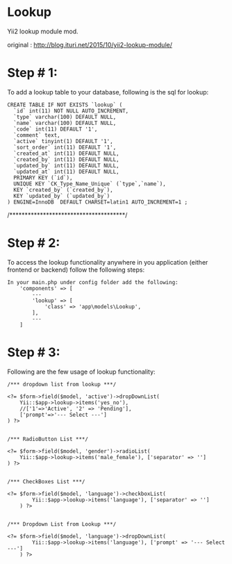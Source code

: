 Lookup  
=================
Yii2 lookup module mod.   

original : http://blog.ituri.net/2015/10/yii2-lookup-module/

Step # 1:
=========

To add a lookup table to your database, following is the sql for lookup:

	CREATE TABLE IF NOT EXISTS `lookup` (
	  `id` int(11) NOT NULL AUTO_INCREMENT,
	  `type` varchar(100) DEFAULT NULL,
	  `name` varchar(100) DEFAULT NULL,
	  `code` int(11) DEFAULT '1',
	  `comment` text,
	  `active` tinyint(1) DEFAULT '1',
	  `sort_order` int(11) DEFAULT '1',
	  `created_at` int(11) DEFAULT NULL,
	  `created_by` int(11) DEFAULT NULL,
	  `updated_by` int(11) DEFAULT NULL,
	  `updated_at` int(11) DEFAULT NULL,
	  PRIMARY KEY (`id`),
	  UNIQUE KEY `CK_Type_Name_Unique` (`type`,`name`),
	  KEY `created_by` (`created_by`),
	  KEY `updated_by` (`updated_by`)
	) ENGINE=InnoDB  DEFAULT CHARSET=latin1 AUTO_INCREMENT=1 ;
	
/**************************************/


Step # 2:
=========

To access the lookup functionality anywhere in you application (either frontend or backend) follow the following steps:

	In your main.php under config folder add the following:
		'components' => [
			---
	        'lookup' => [
	            'class' => 'app\models\Lookup',
	        ],
	        ---
	    ]

Step # 3:
=========

Following are the few usage of lookup functionality:


	/*** dropdown list from lookup ***/

	<?= $form->field($model, 'active')->dropDownList(
		Yii::$app->lookup->items('yes_no'),
		//['1'=>'Active', '2' => 'Pending'],
		['prompt'=>'--- Select ---'] 
	) ?>


	/*** RadioButton List ***/

	<?= $form->field($model, 'gender')->radioList(
		Yii::$app->lookup->items('male_female'), ['separator' => '']
	) ?>


	/*** CheckBoxes List ***/

	<?= $form->field($model, 'language')->checkboxList(
	        Yii::$app->lookup->items('language'), ['separator' => '']
	    ) ?>


	/*** Dropdown List from Lookup ***/

	<?= $form->field($model, 'language')->dropDownList(
	        Yii::$app->lookup->items('language'), ['prompt' => '--- Select ---']
	    ) ?>